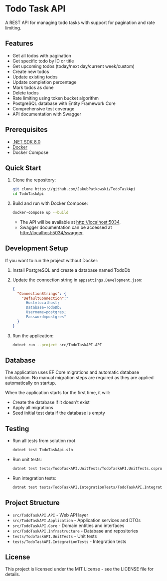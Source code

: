 # Todo Task API

A REST API for managing todo tasks with support for pagination and rate limiting.

## Features

- Get all todos with pagination
- Get specific todo by ID or title
- Get upcoming todos (today/next day/current week/custom)
- Create new todos
- Update existing todos
- Update completion percentage
- Mark todos as done
- Delete todos
- Rate limiting using token bucket algorithm
- PostgreSQL database with Entity Framework Core
- Comprehensive test coverage
- API documentation with Swagger

## Prerequisites

- [.NET SDK 8.0](https://dotnet.microsoft.com/download/dotnet/8.0)
- [Docker](https://www.docker.com/products/docker-desktop/)
- Docker Compose

## Quick Start

1. Clone the repository:
   ```bash
   git clone https://github.com/JakubPatkowski/TodoTaskApi
   cd TodoTaskApi
   ```

2. Build and run with Docker Compose:
   ```bash
   docker-compose up --build
   ```

   - The API will be available at [http://localhost:5034](http://localhost:5034).
   - Swagger documentation can be accessed at [http://localhost:5034/swagger](http://localhost:5034/swagger).

## Development Setup

If you want to run the project without Docker:

1. Install PostgreSQL and create a database named TodoDb

2. Update the connection string in `appsettings.Development.json`:
   ```json
   {
     "ConnectionStrings": {
       "DefaultConnection":" 
         Host=localhost;
         Database=TodoDb;
         Username=postgres;
         Password=postgres"
     }
   }
   ```

3. Run the application:
   ```bash
   dotnet run --project src/TodoTaskAPI.API
   ```

## Database

The application uses EF Core migrations and automatic database initialization. No manual migration steps are required as they are applied automatically on startup.

When the application starts for the first time, it will:

- Create the database if it doesn't exist
- Apply all migrations
- Seed initial test data if the database is empty

## Testing

- Run all tests from solution root
  ```bash
  dotnet test TodoTaskApi.sln
  ```

- Run unit tests:
  ```bash
  dotnet test tests/TodoTaskAPI.UnitTests/TodoTaskAPI.UnitTests.csproj
  ```

- Run integration tests:
  ```bash
  dotnet test tests/TodoTaskAPI.IntegrationTests/TodoTaskAPI.IntegrationTests.csproj
  ```

## Project Structure

- `src/TodoTaskAPI.API` - Web API layer
- `src/TodoTaskAPI.Application` - Application services and DTOs
- `src/TodoTaskAPI.Core` - Domain entities and interfaces
- `src/TodoTaskAPI.Infrastructure` - Database and repositories
- `tests/TodoTaskAPI.UnitTests` - Unit tests
- `tests/TodoTaskAPI.IntegrationTests` - Integration tests

## License

This project is licensed under the MIT License - see the LICENSE file for details.
